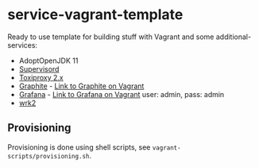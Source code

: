 # service-vagrant-template

Ready to use template for building stuff with Vagrant and some additional-services:

* AdoptOpenJDK 11
* [Supervisord](http://supervisord.org/)
* [Toxiproxy 2.x](https://github.com/Shopify/toxiproxy#cli-example)
* [Graphite](https://graphiteapp.org/) - [Link to Graphite on Vagrant](http://10.10.10.10:3080/)
* [Grafana](https://grafana.com/) - [Link to Grafana on Vagrant](http://10.10.10.10:3000/) user: admin, pass: admin
* [wrk2](https://github.com/giltene/wrk2)

## Provisioning

Provisioning is done using shell scripts, see `vagrant-scripts/provisioning.sh`.
